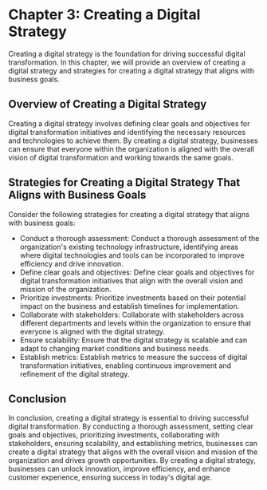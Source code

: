Chapter 3: Creating a Digital Strategy
======================================

Creating a digital strategy is the foundation for driving successful digital transformation. In this chapter, we will provide an overview of creating a digital strategy and strategies for creating a digital strategy that aligns with business goals.

Overview of Creating a Digital Strategy
---------------------------------------

Creating a digital strategy involves defining clear goals and objectives for digital transformation initiatives and identifying the necessary resources and technologies to achieve them. By creating a digital strategy, businesses can ensure that everyone within the organization is aligned with the overall vision of digital transformation and working towards the same goals.

Strategies for Creating a Digital Strategy That Aligns with Business Goals
--------------------------------------------------------------------------

Consider the following strategies for creating a digital strategy that aligns with business goals:

* Conduct a thorough assessment: Conduct a thorough assessment of the organization's existing technology infrastructure, identifying areas where digital technologies and tools can be incorporated to improve efficiency and drive innovation.
* Define clear goals and objectives: Define clear goals and objectives for digital transformation initiatives that align with the overall vision and mission of the organization.
* Prioritize investments: Prioritize investments based on their potential impact on the business and establish timelines for implementation.
* Collaborate with stakeholders: Collaborate with stakeholders across different departments and levels within the organization to ensure that everyone is aligned with the digital strategy.
* Ensure scalability: Ensure that the digital strategy is scalable and can adapt to changing market conditions and business needs.
* Establish metrics: Establish metrics to measure the success of digital transformation initiatives, enabling continuous improvement and refinement of the digital strategy.

Conclusion
----------

In conclusion, creating a digital strategy is essential to driving successful digital transformation. By conducting a thorough assessment, setting clear goals and objectives, prioritizing investments, collaborating with stakeholders, ensuring scalability, and establishing metrics, businesses can create a digital strategy that aligns with the overall vision and mission of the organization and drives growth opportunities. By creating a digital strategy, businesses can unlock innovation, improve efficiency, and enhance customer experience, ensuring success in today's digital age.
